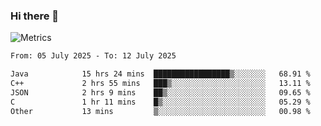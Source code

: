 ### Hi there 👋

![Metrics](https://github.com/radoapx/radoapx/blob/main/github-metrics.svg)

<!--START_SECTION:waka-->

```txt
From: 05 July 2025 - To: 12 July 2025

Java            15 hrs 24 mins  █████████████████▒░░░░░░░   68.91 %
C++             2 hrs 55 mins   ███▒░░░░░░░░░░░░░░░░░░░░░   13.11 %
JSON            2 hrs 9 mins    ██▒░░░░░░░░░░░░░░░░░░░░░░   09.65 %
C               1 hr 11 mins    █▒░░░░░░░░░░░░░░░░░░░░░░░   05.29 %
Other           13 mins         ▒░░░░░░░░░░░░░░░░░░░░░░░░   00.98 %
```

<!--END_SECTION:waka-->

<!--
**radoapx/radoapx** is a ✨ _special_ ✨ repository because its `README.md` (this file) appears on your GitHub profile.

Here are some ideas to get you started:

- 🔭 I’m currently working on ...
- 🌱 I’m currently learning ...
- 👯 I’m looking to collaborate on ...
- 🤔 I’m looking for help with ...
- 💬 Ask me about ...
- 📫 How to reach me: ...
- 😄 Pronouns: ...
- ⚡ Fun fact: ...
-->
